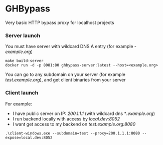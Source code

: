 # GHBypass

Very basic HTTP bypass proxy for localhost projects

### Server launch
You must have server with wildcard DNS A entry (for example - *example.org*)

```
make build-server
docker run -d -p 8081:80 ghbypass-server:latest --host=<example.org>
```
You can go to any subdomain on your server (for example *test.example.org*), and get client binaries from your server

### Client launch
For example:  
- I have public server on IP: *200.1.1.1* (with wildcard dns **.example.org*)
- I run backend locally with access by *local.dev:8052*
- I want get access to my backend on *test.example.org:8080*
```
.\client-windows.exe --subdomain=test --proxy=200.1.1.1:8080 --expose=local.dev:8052
```
